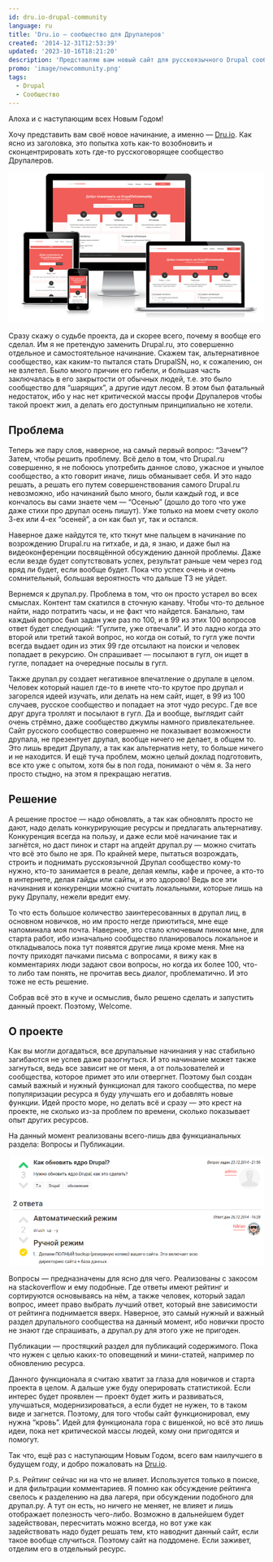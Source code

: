 ```yaml
---
id: dru.io-drupal-community
language: ru
title: 'Dru.io — сообщество для Друпалеров'
created: '2014-12-31T12:53:39'
updated: '2023-10-16T18:21:20'
description: 'Представляю вам новый сайт для русскоязычного Drupal сообщества.'
promo: 'image/newcommunity.png'
tags:
  - Drupal
  - Сообщество
---
```


Алоха и с наступающим всех Новым Годом!

Хочу представить вам своё новое начинание, а именно — [Dru.io](http://dru.io/).
Как ясно из заголовка, это попытка хоть как-то возобновить и сконцентрировать
хоть где-то русскоговорящее сообщество Друпалеров.

![Сообщество на разных устройствах.](image/screenshot_986x582_99.png)

Сразу скажу о судьбе проекта, да и скорее всего, почему я вообще его сделал. Им
я не претендую заменить Drupal.ru, это совершенно отдельное и самостоятельное
начинание. Скажем так, альтернативное сообщество, как каким-то пытался стать
DrupalSN, но, к сожалению, он не взлетел. Было много причин его гибели, и
большая часть заключалась в его закрытости от обычных людей, т.е. это было
сообщество для “шарящих”, а другие идут лесом. В этом был фатальный недостаток,
ибо у нас нет критической массы профи Друпалеров чтобы такой проект жил, а
делать его доступным принципиально не хотели.

## Проблема

Теперь же пару слов, наверное, на самый первый вопрос: “Зачем”? Затем, чтобы
решить проблему. Всё дело в том, что Drupal.ru совершенно, я не побоюсь
употребить данное слово, ужасное и унылое сообщество, а кто говорит иначе, лишь
обманывает себя. И это надо решать, а решать его путем совершенствования самого
Drupal.ru невозможно, ибо начинаний было много, были каждый год, и все кончалось
вы сами знаете чем — “Осенью” (дошло до того что уже даже стихи про друпал осень
пишут). Уже только на моем счету около 3-ех или 4-ех “осеней”, а он как был уг,
так и остался.

Наверное даже найдутся те, кто ткнут мне пальцем в начинание по возрождению
Drupal.ru на гитхабе, и да, я знаю, и даже был на видеоконференции посвящённой
обсуждению данной проблемы. Даже если везде будет сопутствовать успех, результат
раньше чем через год вряд ли будет, если вообще будет. Пока что успех очень и
очень сомнительный, большая вероятность что дальше ТЗ не уйдет.

Вернемся к друпал.ру. Проблема в том, что он просто устарел во всех смыслах.
Контент там скатился в сточную канаву. Чтобы что-то дельное найти, надо
потратить часы, и не факт что найдется. Банально, там каждый вопрос был задан
уже раз по 100, и в 99 из этих 100 вопросов ответ будет следующий: “Гуглите, уже
отвечали”. И это ладно когда это второй или третий такой вопрос, но когда он
сотый, то гугл уже почти всегда выдает один из этих 99 где отсылают на поиски и
человек попадает в рекурсию. Он спрашивает — посылают в гугл, он ищет в гугле,
попадает на очередные посылы в гугл.

Также друпал.ру создает негативное впечатление о друпале в целом. Человек
который нашел где-то в инете что-то крутое про друпал и загорелся идеей изучать,
или делать на нем сайт, ищет, в 99 из 100 случаев, русское сообщество и попадает
на этот чудо ресурс. Где все друг друга троллят и посылают в гугл. Да и вообще,
выглядит сайт очень стрёмно, даже сообщество джумлы намного привлекательнее.
Сайт русского сообщество совершенно не показывает возможности друпала, не
презентует друпал, вообще ничего не делает, в общем то. Это лишь вредит Друпалу,
а так как альтернатив нету, то больше ничего и не находится. И ещё туча проблем,
можно целый доклад подготовить, все кто уже с опытом, хотя бы в пол года,
понимают о чём я. За него просто стыдно, на этом я прекращаю негатив.

## Решение

А решение простое — надо обновлять, а так как обновлять просто не дают, надо
делать конкурирующие ресурсы и предлагать альтернативу. Конкуренция всегда на
пользу, и даже если моё начинание так и загнётся, но даст пинок и старт на
апдейт друпал.ру — можно считать что всё это было не зря. По крайней мере,
пытаться возрождать, строить и поднимать русскоязычной Друпал сообщество кому-то
нужно, кто-то занимается в реале, делая кемпы, кафе и прочее, а кто-то в
интернете, делая гайды или сайты, и это здорово! Ведь все эти начинания и
конкуренции можно считать локальными, которые лишь на руку Друпалу, нежели
вредит ему.

То что есть большое количество заинтересованных в друпал лиц, в основном
новичков, но им просто негде приютиться, мне еще напоминала моя почта. Наверное,
это стало ключевым пинком мне, для старта работ, ибо изначально сообщество
планировалось локальное и откладывалось пока тут появятся другие лица кроме
меня. Мне на почту приходят пачками письма с вопросами, я вижу как в
комментариях люди задают свои вопросы, но когда их более 100, что-то либо там
понять, не прочитав весь диалог, проблематично. И это тоже не есть решение.

Собрав всё это в куче и осмыслив, было решено сделать и запустить данный проект.
Поэтому, Welcome.

## О проекте

Как вы могли догадаться, все друпальные начинания у нас стабильно загибаются не
успев даже разогнуться. И это начинание может также загнуться, ведь все зависит
не от меня, а от пользователей и сообщества, которое примет это или отвергнет.
Поэтому был создан самый важный и нужный функционал для такого сообщества, по
мере популяризации ресурса я буду улучшать его и добавлять новые функции. Идей
просто море, но делать всё и сразу — это крест на проекте, не сколько из-за
проблем по времени, сколько показывает опыт других ресурсов.

На данный момент реализованы всего-лишь два функцианальных раздела: Вопросы и
Публикации.

![Вопрос - ответ.](image/screenshot_959x411_99.png)

Вопросы — предназначены для ясно для чего. Реализованы с закосом на
stackoverflow и ему подобные. Где ответы имеют рейтинг и сортируются основываясь
на нём, а также человек, который задал вопрос, имеет право выбрать лучший ответ,
который вне зависимости от рейтинга поднимается вверх. Наверное, это самый
нужный и важный раздел друпального сообщества на данный момент, ибо новички
просто не знают где спрашивать, а друпал.ру для этого уже не пригоден.

Публикации — простяцкий раздел для публикаций содержимого. Пока что нужен с
целью каких-то оповещений и мини-статей, например по обновлению ресурса.

Данного функционала я считаю хватит за глаза для новичков и старта проекта в
целом. А дальше уже буду оперировать статистикой. Если интерес будет проявлен —
проект будет жить и развиваться, улучшаться, модернизироваться, а если будет не
нужен, то в таком виде и загнется. Поэтому, для того чтобы сайт функционировал,
ему нужна “кровь”. Идей для функционала гора с вишенкой, но всё это лишь идеи,
пока нет критической массы людей, кому они пригодятся и помогут.

Так что, ещё раз с наступающим Новым Годом, всего вам наилучшего в будущем году,
и добро пожаловать на [Dru.io](http://dru.io/).

P.s. Рейтинг сейчас ни на что не влияет. Используется только в поиске, и для
фильтрации комментариев. Я помню как обсуждение рейтинга свелось к разделению на
два лагеря, при обсуждении подобного для друпал.ру. А тут он есть, но ничего не
меняет, не влияет и лишь отображает полезность чего-либо. Возможно в дальнейшем
будет задействован, пересчитать можно всегда, но вот уже как задействовать надо
будет решать тем, кто наводнит данный сайт, если такое вообще случиться. Поэтому
сайт на поддомене. Если заживет, отделим его в отдельный ресурс.
